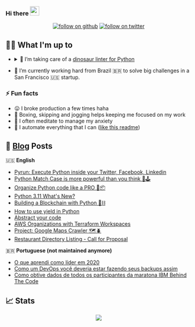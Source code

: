### Hi there <img src="https://media.giphy.com/media/hvRJCLFzcasrR4ia7z/giphy.gif" width="25px" height="25px">

<p align="center">
<a href="#"><img alt="follow on github" src="https://img.shields.io/github/followers/guilatrova?style=social"/></a>
<a href="https://twitter.com/intent/user?screen_name=guilatrova"><img alt="follow on twitter" src="https://img.shields.io/twitter/follow/guilatrova?style=social"/></a>
</p>

## 🧑‍💻 What I'm up to

- <details>
  <summary>
  🦖 I’m taking care of a <a href="https://guicommits.com/project-tryceratops/">dinosaur linter for Python</a>
  </summary>

   <br />
   <p align="center">
      <a href="https://github.com/guilatrova/tryceratops"><img src="https://github-readme-stats.vercel.app/api/pin/?username=guilatrova&repo=tryceratops" /></a>
   </p>

  </details>

- 🎯 I’m currently working hard from Brazil 🇧🇷 to solve big challenges in a San Francisco 🇺🇸 startup.


### ⚡ Fun facts

- 😛 I broke production a few times haha
- 🥊 Boxing, skipping and jogging helps keeping me focused on my work
- 🧘 I often meditate to manage my anxiety
- 🤖 I automate everything that I can ([like this readme](https://github.com/guilatrova/guilatrova))


## 📝 [Blog](https://guicommits.com) Posts

🇺🇸 **English**
<!-- PERSONAL_BLOG:START -->
- [Pyrun: Execute Python inside your Twitter, Facebook, Linkedin](https://guicommits.com/pyrun-run-python-from-tweets/)
- [Python Match Case is more powerful than you think 🐍🕹️](https://guicommits.com/python-match-case-examples/)
- [Organize Python code like a PRO 🐍📦](https://guicommits.com/organize-python-code-like-a-pro/)
- [Python 3.11 What&#39;s New?](https://guicommits.com/python-3-11-whats-new/)
- [Building a Blockchain with Python 🐍⛓️](https://guicommits.com/building-blockchain-with-python/)
- [How to use yield in Python](https://guicommits.com/python-yield-examples/)
- [Abstract your code](https://guicommits.com/abstract-your-code/)
- [AWS Organizations with Terraform Workspaces](https://guicommits.com/why-use-aws-organizations-with-terraform/)
- [Project: Google Maps Crawler 🗺🪲](https://guicommits.com/selenium-example-with-python-gmaps/)
- [Restaurant Directory Listing - Call for Proposal](https://guicommits.com/antifragile-dev-1-restaurant-directory-listing-proposal/)
<!-- PERSONAL_BLOG:END -->

🇧🇷 **Portuguese (not maintained anymore)**
<!-- MEDIUM-BR:START -->
- [O que aprendi como líder em 2020](https://guilatrova.medium.com/o-que-aprendi-como-l%C3%ADder-em-2020-39b125f7176b?source=rss-d7e46d8b9f7b------2)
- [Como um DevOps você deveria estar fazendo seus backups assim](https://guilatrova.medium.com/como-um-devops-voc%C3%AA-deveria-estar-fazendo-seus-backups-assim-517ad7c1b3c6?source=rss-d7e46d8b9f7b------2)
- [Como obtive dados de todos os participantes da maratona IBM Behind The Code](https://guilatrova.medium.com/como-obtive-dados-de-todos-os-participantes-da-maratona-ibm-behind-the-code-fd2038f5a187?source=rss-d7e46d8b9f7b------2)
<!-- MEDIUM-BR:END -->

## 📈 Stats

<p align="center">

<img src="https://github-readme-stats.vercel.app/api?username=guilatrova&show_icons=true&theme=merko" />

</p>
